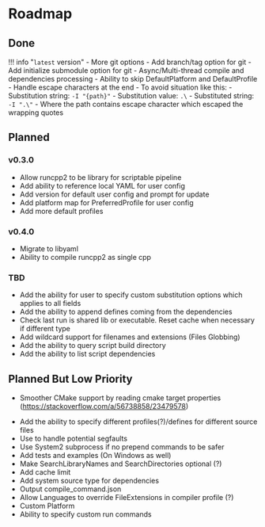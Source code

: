 # Roadmap

## Done

!!! info "`latest` version"
    - More git options
        - Add branch/tag option for git
        - Add initialize submodule option for git
    - Async/Multi-thread compile and dependencies processing
    - Ability to skip DefaultPlatform and DefaultProfile
    - Handle escape characters at the end
        - To avoid situation like this:
            - Substitution string: `-I "{path}"`
            - Substitution value: `.\`
            - Substituted string: `-I ".\"`
                - Where the path contains escape character which escaped the wrapping quotes

## Planned

### v0.3.0

- Allow runcpp2 to be library for scriptable pipeline
- Add ability to reference local YAML for user config
- Add version for default user config and prompt for update
- Add platform map for PreferredProfile for user config
- Add more default profiles

### v0.4.0

- Migrate to libyaml
- Ability to compile runcpp2 as single cpp

### TBD

- Add the ability for user to specify custom substitution options which applies to all fields
- Add the ability to append defines coming from the dependencies
- Check last run is shared lib or executable. Reset cache when necessary if different type
- Add wildcard support for filenames and extensions (Files Globbing)
- Add the ability to query script build directory
- Add the ability to list script dependencies

## Planned But Low Priority

- Smoother CMake support by reading cmake target properties (https://stackoverflow.com/a/56738858/23479578)
<!--
if(NOT CMAKE_PROPERTY_LIST)
    execute_process(COMMAND cmake --help-property-list OUTPUT_VARIABLE CMAKE_PROPERTY_LIST)
    
    # Convert command output into a CMake list
    string(REGEX REPLACE ";" "\\\\;" CMAKE_PROPERTY_LIST "${CMAKE_PROPERTY_LIST}")
    string(REGEX REPLACE "\n" ";" CMAKE_PROPERTY_LIST "${CMAKE_PROPERTY_LIST}")
    list(REMOVE_DUPLICATES CMAKE_PROPERTY_LIST)
endif()
    
function(print_properties)
    message("CMAKE_PROPERTY_LIST = ${CMAKE_PROPERTY_LIST}")
endfunction()
    
function(print_target_properties target)
    if(NOT TARGET ${target})
      message(STATUS "There is no target named '${target}'")
      return()
    endif()

    foreach(property ${CMAKE_PROPERTY_LIST})
        string(REPLACE "<CONFIG>" "${CMAKE_BUILD_TYPE}" property ${property})

        # Fix https://stackoverflow.com/questions/32197663/how-can-i-remove-the-the-location-property-may-not-be-read-from-target-error-i
        if(property STREQUAL "LOCATION" OR property MATCHES "^LOCATION_" OR property MATCHES "_LOCATION$")
            continue()
        endif()

        get_property(was_set TARGET ${target} PROPERTY ${property} SET)
        if(was_set)
            get_target_property(value ${target} ${property})
            message("${target} ${property} = ${value}")
        endif()
    endforeach()
endfunction()

print_target_properties(matplot)
-->
- Add the ability to specify different profiles(?)/defines for different source files
- Use <csignal> to handle potential segfaults
- Use System2 subprocess if no prepend commands to be safer
- Add tests and examples (On Windows as well)
- Make SearchLibraryNames and SearchDirectories optional (?)
- Add cache limit
- Add system source type for dependencies
- Output compile_command.json
- Allow Languages to override FileExtensions in compiler profile (?)
- Custom Platform
- Ability to specify custom run commands

